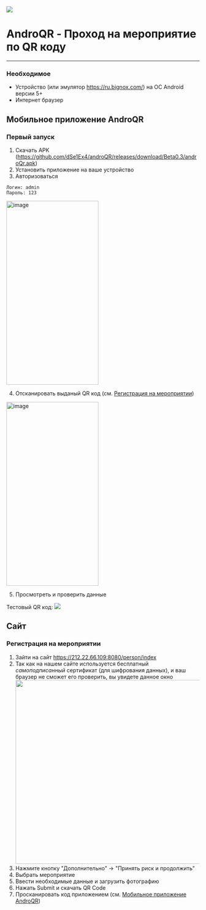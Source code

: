 <img src="https://i.ibb.co/h28txBv/androqr-bg.jpg"/>

# AndroQR - Проход на мероприятие по QR коду
---

### Необходимое
- Устройство (или эмулятор https://ru.bignox.com/) на ОС Android версии 5+
- Интернет браузер

## Мобильное приложение AndroQR
### Первый запуск

1) Скачать APK (https://github.com/dSe1Ex4/androQR/releases/download/Beta0.3/androQr.apk)
2) Установить приложение на ваше устройство
3) Авторизоваться
```YML
Логин: admin
Пароль: 123
```



<img src="https://i.ibb.co/F7bHmJv/image.png" alt="image" width=240px height=480px></img>

4) Отсканировать выданый QR код (см. [Регистрация на мероприятии](#регистрация-на-мероприятии))

<img src="https://i.ibb.co/HH018n5/photo-2021-04-08-22-12-06.jpg" alt="image" width=240px height=480px></img>

5) Просмотреть и проверить данные


Тестовый QR код:
<img src="https://i.ibb.co/6n46mBg/asfhaiousf.png"></img>

## Сайт 
### Регистрация на мероприятии
1. Зайти на сайт https://212.22.66.109:8080/person/index
2. Так как на нашем сайте используется бесплатный *самоподписанный* сертификат (для шифрования данных), и ваш браузер не сможет его проверить, вы увидете данное окно
<img src="https://i.ibb.co/71ZpSWQ/image.png" width=860px height=480px></img>
3. Нажмите кнопку "Дополнительно" -> "Принять риск и продолжить"
4. Выбрать мероприятие 
5. Ввести необходимые данные и загрузить фотографию
6. Нажать Submit и скачать QR Code
7. Просканировать код приложением (см. [Мобильное приложение AndroQR](#мобильное-приложение-androqr))
